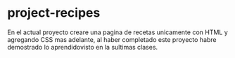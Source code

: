 # project-recipes
En el actual proyecto creare una pagina de recetas unicamente con HTML y agregando CSS mas adelante, al haber completado este proyecto habre demostrado lo aprendidovisto en la sultimas clases.